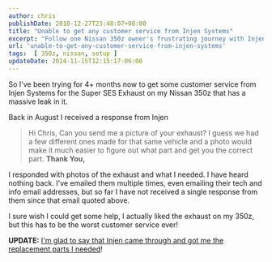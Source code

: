 ```yaml
---
author: chris
publishDate: 2010-12-27T23:48:07+00:00
title: "Unable to get any customer service from Injen Systems"
excerpt: "Follow one Nissan 350z owner's frustrating journey with Injen Systems' customer service, ending in a satisfactory resolution."
url: 'unable-to-get-any-customer-service-from-injen-systems'
tags:  [ 350z, nissan, setup ] 
updateDate: 2024-11-15T12:15:17-06:00
---
```


So I've been trying for 4+ months now to get some customer service from Injen Systems for the Super SES Exhaust on my Nissan 350z that has a massive leak in it.

Back in August I received a response from Injen

<blockquote>  
    Hi Chris,
    Can you send me a picture of your exhaust? I guess we had a few different ones made for that same vehicle and a photo would make it much easier to figure out what part and get you the correct part.
    <strong><b>Thank You,</b></strong>
</blockquote>  

I responded with photos of the exhaust and what I needed. I have heard nothing back. I've emailed them multiple times, even emailing their tech and info email addresses, but so far I have not received a single response from them since that email quoted above.

I sure wish I could get some help, I actually liked the exhaust on my 350z, but this has to be the worst customer service ever!


**UPDATE:** [I'm glad to say that Injen came through and got me the replacement parts I needed](injen-customer-service-update-it-rocks)!
